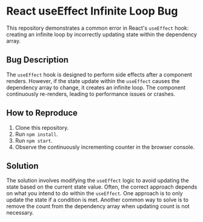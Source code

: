 # React useEffect Infinite Loop Bug

This repository demonstrates a common error in React's `useEffect` hook: creating an infinite loop by incorrectly updating state within the dependency array.

## Bug Description
The `useEffect` hook is designed to perform side effects after a component renders.  However, if the state update within the `useEffect` causes the dependency array to change, it creates an infinite loop.  The component continuously re-renders, leading to performance issues or crashes.

## How to Reproduce
1. Clone this repository.
2. Run `npm install`.
3. Run `npm start`.
4. Observe the continuously incrementing counter in the browser console.

## Solution
The solution involves modifying the `useEffect` logic to avoid updating the state based on the current state value.  Often, the correct approach depends on what you intend to do within the `useEffect`. One approach is to only update the state if a condition is met. Another common way to solve is to remove the count from the dependency array when updating count is not necessary.